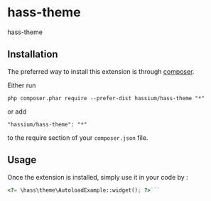 hass-theme
===============
hass-theme

Installation
------------

The preferred way to install this extension is through [composer](http://getcomposer.org/download/).

Either run

```
php composer.phar require --prefer-dist hassium/hass-theme "*"
```

or add

```
"hassium/hass-theme": "*"
```

to the require section of your `composer.json` file.


Usage
-----

Once the extension is installed, simply use it in your code by  :

```php
<?= \hass\theme\AutoloadExample::widget(); ?>```